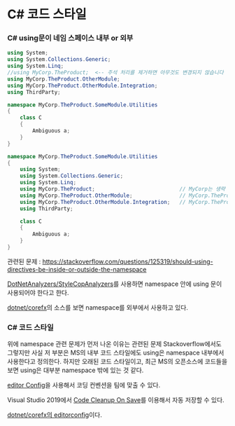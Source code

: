 # C# 코드 스타일

### C# using문이 네임 스페이스 내부 or 외부

```csharp
using System;
using System.Collections.Generic;
using System.Linq;
//using MyCorp.TheProduct;  <-- 주석 처리를 제거하면 아무것도 변경되지 않습니다
using MyCorp.TheProduct.OtherModule;
using MyCorp.TheProduct.OtherModule.Integration;
using ThirdParty;

namespace MyCorp.TheProduct.SomeModule.Utilities
{
    class C
    {
        Ambiguous a;
    }
}
```

```csharp
namespace MyCorp.TheProduct.SomeModule.Utilities
{
    using System;
    using System.Collections.Generic;
    using System.Linq;
    using MyCorp.TheProduct;                           // MyCorp는 생략 할 수 있습니다. 이 사용은 중복되지 않습니다
    using MyCorp.TheProduct.OtherModule;               // MyCorp.TheProduct는 생략 될 수 있습니다
    using MyCorp.TheProduct.OtherModule.Integration;   // MyCorp.TheProduct는 생략 될 수 있습니다
    using ThirdParty;

    class C
    {
        Ambiguous a;
    }
}
```

관련된 문제 : https://stackoverflow.com/questions/125319/should-using-directives-be-inside-or-outside-the-namespace

[DotNetAnalyzers/StyleCopAnalyzers](https://github.com/DotNetAnalyzers/StyleCopAnalyzers)를 사용하면 namespace 안에 using 문이 사용되어야 한다고 한다.

[dotnet/corefx](https://github.com/dotnet/corefx)의 소스를 보면 namespace를 외부에서 사용하고 있다.

### C# 코드 스타일

위에 namespace 관련 문제가 먼저 나온 이유는 관련된 문제 Stackoverflow에서도 그렇지만 사실 저 부분은 MS의 내부 코드 스타일에도 using은 namespace 내부에서 사용한다고 정의한다. 하지만 오래된 코드 스타일이고, 최근 MS의 오픈소스에 코드들을 보면 using은 대부분 namespace 밖에 있는 것 같다.

[editor Config](https://docs.microsoft.com/ko-kr/visualstudio/ide/create-portable-custom-editor-options?view=vs-2019)을 사용해서 코딩 컨벤션을 팀에 맞출 수 있다.

Visual Studio 2019에서 [Code Cleanup On Save](https://marketplace.visualstudio.com/items?itemName=MadsKristensen.CodeCleanupOnSave)를
이용해서 자동 저장할 수 있다.

[dotnet/corefx의 editorconfig](https://github.com/dotnet/corefx/blob/master/.editorconfig)이다.